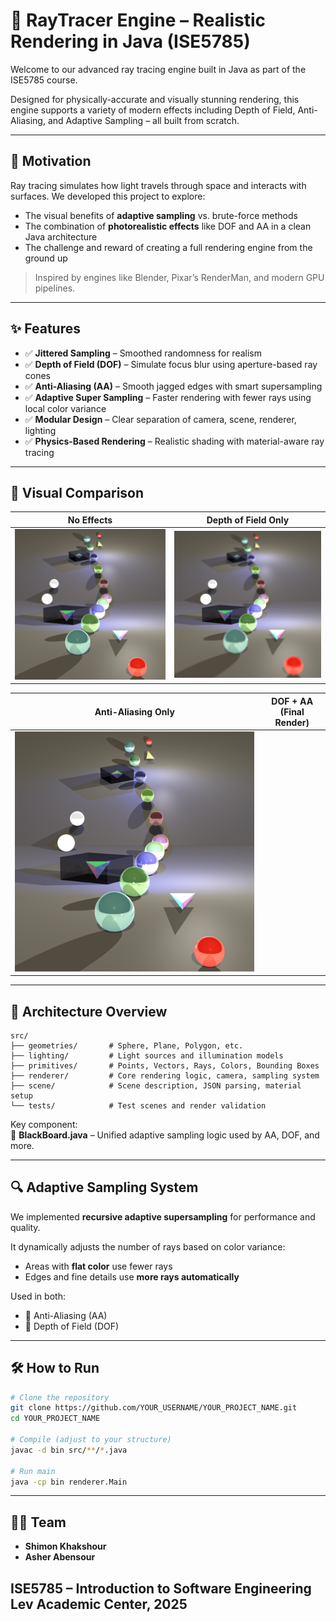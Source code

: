 
# 🌌 RayTracer Engine – Realistic Rendering in Java (ISE5785)

Welcome to our advanced ray tracing engine built in Java as part of the ISE5785 course.

Designed for physically-accurate and visually stunning rendering, this engine supports a variety of modern effects including Depth of Field, Anti-Aliasing, and Adaptive Sampling – all built from scratch.

---

## 🔭 Motivation

Ray tracing simulates how light travels through space and interacts with surfaces. We developed this project to explore:

- The visual benefits of **adaptive sampling** vs. brute-force methods  
- The combination of **photorealistic effects** like DOF and AA in a clean Java architecture  
- The challenge and reward of creating a full rendering engine from the ground up  

> Inspired by engines like Blender, Pixar’s RenderMan, and modern GPU pipelines.

---

## ✨ Features

- ✅ **Jittered Sampling** – Smoothed randomness for realism  
- ✅ **Depth of Field (DOF)** – Simulate focus blur using aperture-based ray cones  
- ✅ **Anti-Aliasing (AA)** – Smooth jagged edges with smart supersampling  
- ✅ **Adaptive Super Sampling** – Faster rendering with fewer rays using local color variance  
- ✅ **Modular Design** – Clear separation of camera, scene, renderer, lighting  
- ✅ **Physics-Based Rendering** – Realistic shading with material-aware ray tracing

---

## 📸 Visual Comparison

| No Effects | Depth of Field Only |
|------------|---------------------|
| ![](images/non_dof_non_aa_json_test.png) | ![](images/adaptive_dof_non_aa_json_test.png) |

| Anti-Aliasing Only | DOF + AA (Final Render) |
|--------------------|---------------|
| ![](images/non_dof_adaptive_aa_json_test.png) | ![]()         |

---

## 🧱 Architecture Overview

```
src/
├── geometries/       # Sphere, Plane, Polygon, etc.
├── lighting/         # Light sources and illumination models
├── primitives/       # Points, Vectors, Rays, Colors, Bounding Boxes
├── renderer/         # Core rendering logic, camera, sampling system
├── scene/            # Scene description, JSON parsing, material setup
└── tests/            # Test scenes and render validation
```

Key component:  
🧠 **BlackBoard.java** – Unified adaptive sampling logic used by AA, DOF, and more.

---

## 🔍 Adaptive Sampling System

We implemented **recursive adaptive supersampling** for performance and quality.

It dynamically adjusts the number of rays based on color variance:

- Areas with **flat color** use fewer rays  
- Edges and fine details use **more rays automatically**

Used in both:
- 🎯 Anti-Aliasing (AA)
- 🔭 Depth of Field (DOF)

---

## 🛠️ How to Run

```bash
# Clone the repository
git clone https://github.com/YOUR_USERNAME/YOUR_PROJECT_NAME.git
cd YOUR_PROJECT_NAME

# Compile (adjust to your structure)
javac -d bin src/**/*.java

# Run main
java -cp bin renderer.Main
```

---

## 👨‍💻 Team

- **Shimon Khakshour**
- **Asher Abensour**  

ISE5785 – Introduction to Software Engineering  
Lev Academic Center, 2025
---